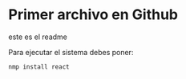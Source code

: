 <h1>Primer archivo en Github</h1>

este es el readme

Para ejecutar el sistema debes poner:

```nmp install react```
